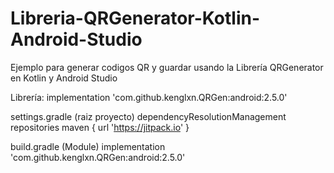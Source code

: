 # Libreria-QRGenerator-Kotlin-Android-Studio

Ejemplo para generar codigos QR y guardar usando la Librería QRGenerator en Kotlin y Android Studio

Librería: implementation 'com.github.kenglxn.QRGen:android:2.5.0'

settings.gradle (raiz proyecto)
dependencyResolutionManagement
    repositories
        maven { url 'https://jitpack.io' }

build.gradle (Module)
    implementation 'com.github.kenglxn.QRGen:android:2.5.0'
